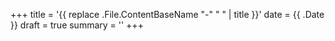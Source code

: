 +++
title = '{{ replace .File.ContentBaseName "-" " " | title }}'
date = {{ .Date }}
draft = true
summary = ''
+++

